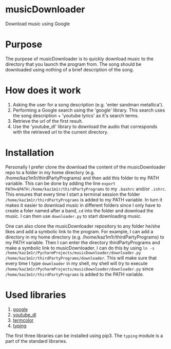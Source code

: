 # musicDownloader
Download music using Google

# Purpose
The purpose of musicDownloader is to quickly download music to the directory that you launch the program from. The song should be downloaded using nothing of a brief description of the song.

# How does it work
1. Asking the user for a song description (e.g. 'enter sandman metallica').
2. Performing a Google search using the 'google' library. This search uses the song description + 'youtube lyrics' as it's search terms.
3. Retrieve the url of the first result.
4. Use the 'youtube_dl' library to download the audio that corresponds with the retrieved url to the current directory.

# Installation
Personally I prefer clone the download the content of the musicDownloader repo to a folder in my home directory (e.g. /home/kaz1m1r/thirdPartyPrograms) and then add this folder to my PATH variable. This can be done by adding the line ```export PATH=$PATH:/home/kaz1m1r/thirdPartyPrograms``` to my ```.bashrc``` and/or ```.zshrc```. This ensures that every time I start a terminal session the folder ```/home/kaz1m1r/thirdPartyPrograms``` is added to my PATH variable. In turn it makes it easier to download music in different folders since I only have to create a foler named after a band, ```cd``` into the folder and download the music. I can then use ```downloader.py``` to start downloading music.

One can also clone the musicDownloader repository to any folder he/she likes and add a symbolic link to the program. For example, I can add a directory in my home directory (e.g. /home/kaz1m1r/thirdPartyPrograms) to my PATH variable. Then I can enter the directory thirdPartyPrograms and make a symbolic link to musicDownloader. I can do this by using ```ln -s /home/kaz1m1r/PycharmProjects/musicDownloader/downloader.py /home/kaz1m1r/thirdPartyPrograms/downloader```. This will make sure that every time I type ```downloader``` in my shell, my shell will try to execute ```/home/kaz1m1r/PycharmProjects/musicDownloader/downloader.py``` since ```/home/kaz1m1r/thirdPartyPrograms``` is added to the PATH variable.

# Used libraries
1. [google](https://pypi.org/project/googlesearch-python/)
2. [youtube_dl](https://youtube-dl.org/)
3. [termcolor](https://pypi.org/project/termcolor/)
4. [typing](https://docs.python.org/3/library/typing.html)

The first three libraries can be installed using pip3. The ```typing``` module is a part of the standard libraries.
